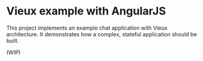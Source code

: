 # Vieux example with AngularJS

This project implements an example chat application with Vieux architecture. It demonstrates how a complex, stateful application should be built.

(WIP)
